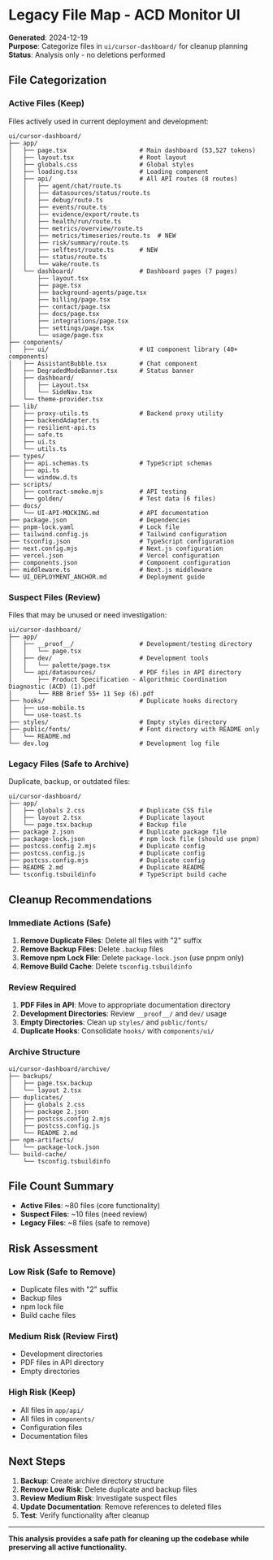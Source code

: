# Legacy File Map - ACD Monitor UI

**Generated**: 2024-12-19  
**Purpose**: Categorize files in `ui/cursor-dashboard/` for cleanup planning  
**Status**: Analysis only - no deletions performed

## File Categorization

### Active Files (Keep)
Files actively used in current deployment and development:

```
ui/cursor-dashboard/
├── app/
│   ├── page.tsx                    # Main dashboard (53,527 tokens)
│   ├── layout.tsx                  # Root layout
│   ├── globals.css                 # Global styles
│   ├── loading.tsx                 # Loading component
│   ├── api/                        # All API routes (8 routes)
│   │   ├── agent/chat/route.ts
│   │   ├── datasources/status/route.ts
│   │   ├── debug/route.ts
│   │   ├── events/route.ts
│   │   ├── evidence/export/route.ts
│   │   ├── health/run/route.ts
│   │   ├── metrics/overview/route.ts
│   │   ├── metrics/timeseries/route.ts  # NEW
│   │   ├── risk/summary/route.ts
│   │   ├── selftest/route.ts       # NEW
│   │   ├── status/route.ts
│   │   └── wake/route.ts
│   └── dashboard/                  # Dashboard pages (7 pages)
│       ├── layout.tsx
│       ├── page.tsx
│       ├── background-agents/page.tsx
│       ├── billing/page.tsx
│       ├── contact/page.tsx
│       ├── docs/page.tsx
│       ├── integrations/page.tsx
│       ├── settings/page.tsx
│       └── usage/page.tsx
├── components/
│   ├── ui/                         # UI component library (40+ components)
│   ├── AssistantBubble.tsx         # Chat component
│   ├── DegradedModeBanner.tsx      # Status banner
│   ├── dashboard/
│   │   ├── Layout.tsx
│   │   └── SideNav.tsx
│   └── theme-provider.tsx
├── lib/
│   ├── proxy-utils.ts              # Backend proxy utility
│   ├── backendAdapter.ts
│   ├── resilient-api.ts
│   ├── safe.ts
│   ├── ui.ts
│   └── utils.ts
├── types/
│   ├── api.schemas.ts              # TypeScript schemas
│   ├── api.ts
│   └── window.d.ts
├── scripts/
│   ├── contract-smoke.mjs          # API testing
│   └── golden/                     # Test data (6 files)
├── docs/
│   └── UI-API-MOCKING.md           # API documentation
├── package.json                    # Dependencies
├── pnpm-lock.yaml                  # Lock file
├── tailwind.config.js              # Tailwind configuration
├── tsconfig.json                   # TypeScript configuration
├── next.config.mjs                 # Next.js configuration
├── vercel.json                     # Vercel configuration
├── components.json                 # Component configuration
├── middleware.ts                   # Next.js middleware
└── UI_DEPLOYMENT_ANCHOR.md         # Deployment guide
```

### Suspect Files (Review)
Files that may be unused or need investigation:

```
ui/cursor-dashboard/
├── app/
│   ├── __proof__/                  # Development/testing directory
│   │   └── page.tsx
│   ├── dev/                        # Development tools
│   │   └── palette/page.tsx
│   └── api/datasources/            # PDF files in API directory
│       ├── Product Specification - Algorithmic Coordination Diagnostic (ACD) (1).pdf
│       └── RBB Brief 55+ 11 Sep (6).pdf
├── hooks/                          # Duplicate hooks directory
│   ├── use-mobile.ts
│   └── use-toast.ts
├── styles/                         # Empty styles directory
├── public/fonts/                   # Font directory with README only
│   └── README.md
└── dev.log                         # Development log file
```

### Legacy Files (Safe to Archive)
Duplicate, backup, or outdated files:

```
ui/cursor-dashboard/
├── app/
│   ├── globals 2.css               # Duplicate CSS file
│   ├── layout 2.tsx                # Duplicate layout
│   └── page.tsx.backup             # Backup file
├── package 2.json                  # Duplicate package file
├── package-lock.json               # npm lock file (should use pnpm)
├── postcss.config 2.mjs            # Duplicate config
├── postcss.config.js               # Duplicate config
├── postcss.config.mjs              # Duplicate config
├── README 2.md                     # Duplicate README
└── tsconfig.tsbuildinfo            # TypeScript build cache
```

## Cleanup Recommendations

### Immediate Actions (Safe)
1. **Remove Duplicate Files**: Delete all files with "2" suffix
2. **Remove Backup Files**: Delete `.backup` files
3. **Remove npm Lock File**: Delete `package-lock.json` (use pnpm only)
4. **Remove Build Cache**: Delete `tsconfig.tsbuildinfo`

### Review Required
1. **PDF Files in API**: Move to appropriate documentation directory
2. **Development Directories**: Review `__proof__/` and `dev/` usage
3. **Empty Directories**: Clean up `styles/` and `public/fonts/`
4. **Duplicate Hooks**: Consolidate `hooks/` with `components/ui/`

### Archive Structure
```
ui/cursor-dashboard/archive/
├── backups/
│   ├── page.tsx.backup
│   └── layout 2.tsx
├── duplicates/
│   ├── globals 2.css
│   ├── package 2.json
│   ├── postcss.config 2.mjs
│   ├── postcss.config.js
│   └── README 2.md
├── npm-artifacts/
│   └── package-lock.json
└── build-cache/
    └── tsconfig.tsbuildinfo
```

## File Count Summary

- **Active Files**: ~80 files (core functionality)
- **Suspect Files**: ~10 files (need review)
- **Legacy Files**: ~8 files (safe to remove)

## Risk Assessment

### Low Risk (Safe to Remove)
- Duplicate files with "2" suffix
- Backup files
- npm lock file
- Build cache files

### Medium Risk (Review First)
- Development directories
- PDF files in API directory
- Empty directories

### High Risk (Keep)
- All files in `app/api/`
- All files in `components/`
- Configuration files
- Documentation files

## Next Steps

1. **Backup**: Create archive directory structure
2. **Remove Low Risk**: Delete duplicate and backup files
3. **Review Medium Risk**: Investigate suspect files
4. **Update Documentation**: Remove references to deleted files
5. **Test**: Verify functionality after cleanup

---

**This analysis provides a safe path for cleaning up the codebase while preserving all active functionality.**
